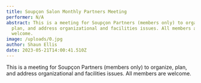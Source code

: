 ```yaml
---
title: Soupçon Salon Monthly Partners Meeting
performer: N/A
abstract: This is a meeting for Soupçon Partners (members only) to organize,
  plan, and address organizational and facilities issues. All members are
  welcome.
image: /uploads/0.jpg
author: Shaun Ellis
date: 2023-05-21T14:00:41.510Z
---
```

This is a meeting for Soupçon Partners (members only) to organize, plan, and address organizational and facilities issues. All members are welcome.
